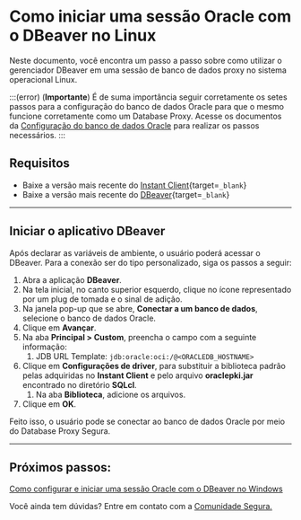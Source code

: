 # Como iniciar uma sessão Oracle com o DBeaver no Linux

Neste documento, você encontra um passo a passo sobre como utilizar o gerenciador DBeaver em uma sessão de banco de dados proxy no sistema operacional Linux.

:::(error) (**Importante**)
É de suma importância seguir corretamente os setes passos para a configuração do banco de dados Oracle para que o mesmo funcione corretamente como um Database Proxy. Acesse os documentos da [Configuração do banco de dados Oracle](/v4/docs/pt/pam-session-oracle-database-configurations) para realizar os passos necessários.
:::

## Requisitos

* Baixe a versão mais recente do [Instant Client](https://www.oracle.com/br/database/technologies/instant-client/downloads.html){target=`_blank`}
* Baixe a versão mais recente do [DBeaver](https://dbeaver.io/download/){target=`_blank`}
---

## Iniciar o aplicativo DBeaver
Após declarar as variáveis de ambiente, o usuário poderá acessar o DBeaver. Para a  conexão ser do tipo personalizado, siga os passos a seguir:

1. Abra a aplicação **DBeaver**.
2. Na tela inicial, no canto superior esquerdo, clique no ícone representado por um plug de tomada e o sinal de adição.
3. Na janela pop-up que se abre, **Conectar a um banco de dados**, selecione o banco de dados Oracle.
4. Clique em **Avançar**.
5. Na aba **Principal > Custom**, preencha o campo com a seguinte informação:
    1. JDB URL Template: `jdb:oracle:oci:/@<ORACLEDB_HOSTNAME>`
6. Clique em **Configurações de driver**, para substituir a biblioteca padrão pelas adquiridas no **Instant Client** e pelo arquivo **oraclepki.jar** encontrado no diretório **SQLcl**.
    1. Na aba **Biblioteca**, adicione os arquivos.
7. Clique em **OK**.

Feito isso, o usuário pode se conectar ao banco de dados Oracle por meio do Database Proxy Segura.

---
## Próximos passos:
[Como configurar e iniciar uma sessão Oracle com o DBeaver no Windows](/v4/docs/pt/pam-session-how-to-start-a-database-proxy-oracle-session-with-dbeaver-on-linux)

Você ainda tem dúvidas? Entre em contato com a [Comunidade Segura.](https://community.Segura.io/)
